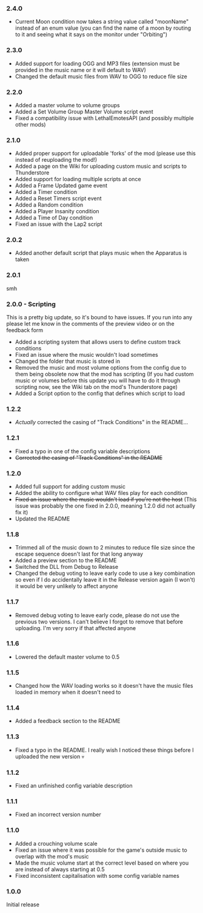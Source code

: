 ### 2.4.0
- Current Moon condition now takes a string value called "moonName" instead of an enum value (you can find the name of a moon by routing to it and seeing what it says on the monitor under "Orbiting")

### 2.3.0
- Added support for loading OGG and MP3 files (extension must be provided in the music name or it will default to WAV)
- Changed the default music files from WAV to OGG to reduce file size

### 2.2.0
- Added a master volume to volume groups
- Added a Set Volume Group Master Volume script event
- Fixed a compatibility issue with LethalEmotesAPI (and possibly multiple other mods)

### 2.1.0
- Added proper support for uploadable 'forks' of the mod (please use this instead of reuploading the mod!)
- Added a page on the Wiki for uploading custom music and scripts to Thunderstore
- Added support for loading multiple scripts at once
- Added a Frame Updated game event
- Added a Timer condition
- Added a Reset Timers script event
- Added a Random condition
- Added a Player Insanity condition
- Added a Time of Day condition
- Fixed an issue with the Lap2 script

### 2.0.2
- Added another default script that plays music when the Apparatus is taken

### 2.0.1
smh

### 2.0.0 - Scripting
This is a pretty big update, so it's bound to have issues. If you run into any please let me know in the comments of the preview video or on the feedback form

- Added a scripting system that allows users to define custom track conditions
- Fixed an issue where the music wouldn't load sometimes
- Changed the folder that music is stored in
- Removed the music and most volume options from the config due to them being obsolete now that the mod has scripting (If you had custom music or volumes before this update you will have to do it through scripting now, see the Wiki tab on the mod's Thunderstore page)
- Added a Script option to the config that defines which script to load

### 1.2.2
- *Actually* corrected the casing of "Track Conditions" in the README...

### 1.2.1
- Fixed a typo in one of the config variable descriptions
- ~~Corrected the casing of "Track Conditions" in the README~~

### 1.2.0
- Added full support for adding custom music
- Added the ability to configure what WAV files play for each condition
- ~~Fixed an issue where the music wouldn't load if you're not the host~~ (This issue was probably the one fixed in 2.0.0, meaning 1.2.0 did not actually fix it)
- Updated the README

### 1.1.8
- Trimmed all of the music down to 2 minutes to reduce file size since the escape sequence doesn't last for that long anyway
- Added a preview section to the README
- Switched the DLL from Debug to Release
- Changed the debug voting to leave early code to use a key combination so even if I do accidentally leave it in the Release version again (I won't) it would be very unlikely to affect anyone

### 1.1.7
- Removed debug voting to leave early code, please do not use the previous two versions. I can't believe I forgot to remove that before uploading. I'm very sorry if that affected anyone

### 1.1.6
- Lowered the default master volume to 0.5

### 1.1.5
- Changed how the WAV loading works so it doesn't have the music files loaded in memory when it doesn't need to

### 1.1.4
- Added a feedback section to the README

### 1.1.3
- Fixed a typo in the README. I really wish I noticed these things before I uploaded the new version 💀

### 1.1.2
- Fixed an unfinished config variable description

### 1.1.1
- Fixed an incorrect version number

### 1.1.0
- Added a crouching volume scale
- Fixed an issue where it was possible for the game's outside music to overlap with the mod's music
- Made the music volume start at the correct level based on where you are instead of always starting at 0.5
- Fixed inconsistent capitalisation with some config variable names

### 1.0.0
Initial release